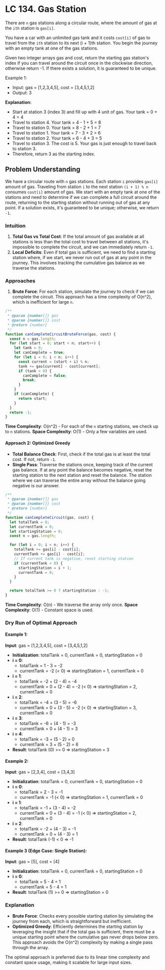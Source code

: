 # LC 134. Gas Station

There are `n` gas stations along a circular route, where the amount of gas at the `ith` station is `gas[i]`.

You have a car with an unlimited gas tank and it costs `cost[i]` of gas to travel from the `ith` station to its next (i + 1)th station. You begin the journey with an empty tank at one of the gas stations.

Given two integer arrays gas and cost, return the starting gas station's index if you can travel around the circuit once in the clockwise direction, otherwise return -1. If there exists a solution, it is guaranteed to be unique.

Example 1:

- Input: gas = [1,2,3,4,5], cost = [3,4,5,1,2]
- Output: 3

**Explanation:**

- Start at station 3 (index 3) and fill up with 4 unit of gas. Your tank = 0 + 4 = 4
- Travel to station 4. Your tank = 4 - 1 + 5 = 8
- Travel to station 0. Your tank = 8 - 2 + 1 = 7
- Travel to station 1. Your tank = 7 - 3 + 2 = 6
- Travel to station 2. Your tank = 6 - 4 + 3 = 5
- Travel to station 3. The cost is 5. Your gas is just enough to travel back to station 3.
- Therefore, return 3 as the starting index.

## Problem Understanding

We have a circular route with `n` gas stations. Each station `i` provides `gas[i]` amount of gas. Traveling from station `i` to the next station `(i + 1) % n` consumes `cost[i]` amount of gas. We start with an empty tank at one of the stations and need to determine if we can complete a full circuit around the route, returning to the starting station without running out of gas at any point. If a solution exists, it's guaranteed to be unique; otherwise, we return `-1`.

### Intuition

1. **Total Gas vs Total Cost**: If the total amount of gas available at all stations is less than the total cost to travel between all stations, it's impossible to complete the circuit, and we can immediately return `-1`.
2. **Local Deficits**: Even if total gas is sufficient, we need to find a starting station where, if we start, we never run out of gas at any point in the journey. This involves tracking the cumulative gas balance as we traverse the stations.

### Approaches

1. **Brute Force**: For each station, simulate the journey to check if we can complete the circuit. This approach has a time complexity of O(n^2), which is inefficient for large `n`.

```javascript
/**
 * @param {number[]} gas
 * @param {number[]} cost
 * @return {number}
 */
function canCompleteCircuitBruteForce(gas, cost) {
  const n = gas.length;
  for (let start = 0; start < n; start++) {
    let tank = 0;
    let canComplete = true;
    for (let i = 0; i < n; i++) {
      const current = (start + i) % n;
      tank += gas[current] - cost[current];
      if (tank < 0) {
        canComplete = false;
        break;
      }
    }
    if (canComplete) {
      return start;
    }
  }
  return -1;
}
```

**Time Complexity**: O(n^2) - For each of the `n` starting stations, we check up to `n` stations.
**Space Complexity**: O(1) - Only a few variables are used.

#### Approach 2: Optimized Greedy

- **Total Balance Check**: First, check if the total gas is at least the total cost. If not, return `-1`.
- **Single Pass**: Traverse the stations once, keeping track of the current gas balance. If at any point the balance becomes negative, reset the starting station to the next station and reset the balance. The station where we can traverse the entire array without the balance going negative is our answer.

```javascript
/**
 * @param {number[]} gas
 * @param {number[]} cost
 * @return {number}
 */
function canCompleteCircuit(gas, cost) {
  let totalTank = 0;
  let currentTank = 0;
  let startingStation = 0;
  const n = gas.length;

  for (let i = 0; i < n; i++) {
    totalTank += gas[i] - cost[i];
    currentTank += gas[i] - cost[i];
    // If current tank is negative, reset starting station
    if (currentTank < 0) {
      startingStation = i + 1;
      currentTank = 0;
    }
  }

  return totalTank >= 0 ? startingStation : -1;
}
```

**Time Complexity**: O(n) - We traverse the array only once.
**Space Complexity**: O(1) - Constant space is used.

### Dry Run of Optimal Approach

#### Example 1:

**Input**: gas = [1,2,3,4,5], cost = [3,4,5,1,2]

- **Initialization**: totalTank = 0, currentTank = 0, startingStation = 0
- **i = 0**:
  - totalTank = 1 - 3 = -2
  - currentTank = -2 (< 0) => startingStation = 1, currentTank = 0
- **i = 1**:
  - totalTank = -2 + (2 - 4) = -4
  - currentTank = 0 + (2 - 4) = -2 (< 0) => startingStation = 2, currentTank = 0
- **i = 2**:
  - totalTank = -4 + (3 - 5) = -6
  - currentTank = 0 + (3 - 5) = -2 (< 0) => startingStation = 3, currentTank = 0
- **i = 3**:
  - totalTank = -6 + (4 - 1) = -3
  - currentTank = 0 + (4 - 1) = 3
- **i = 4**:
  - totalTank = -3 + (5 - 2) = 0
  - currentTank = 3 + (5 - 2) = 6
- **Result**: totalTank (0) >= 0 => startingStation = 3

#### Example 2:

**Input**: gas = [2,3,4], cost = [3,4,3]

- **Initialization**: totalTank = 0, currentTank = 0, startingStation = 0
- **i = 0**:
  - totalTank = 2 - 3 = -1
  - currentTank = -1 (< 0) => startingStation = 1, currentTank = 0
- **i = 1**:
  - totalTank = -1 + (3 - 4) = -2
  - currentTank = 0 + (3 - 4) = -1 (< 0) => startingStation = 2, currentTank = 0
- **i = 2**:
  - totalTank = -2 + (4 - 3) = -1
  - currentTank = 0 + (4 - 3) = 1
- **Result**: totalTank (-1) < 0 => -1

#### Example 3 (Edge Case: Single Station):

**Input**: gas = [5], cost = [4]

- **Initialization**: totalTank = 0, currentTank = 0, startingStation = 0
- **i = 0**:
  - totalTank = 5 - 4 = 1
  - currentTank = 5 - 4 = 1
- **Result**: totalTank (1) >= 0 => startingStation = 0

### Explanation

- **Brute Force**: Checks every possible starting station by simulating the journey from each, which is straightforward but inefficient.
- **Optimized Greedy**: Efficiently determines the starting station by leveraging the insight that if the total gas is sufficient, there must be a unique starting point where the cumulative gas never drops below zero. This approach avoids the O(n^2) complexity by making a single pass through the array.

The optimal approach is preferred due to its linear time complexity and constant space usage, making it scalable for large input sizes.
